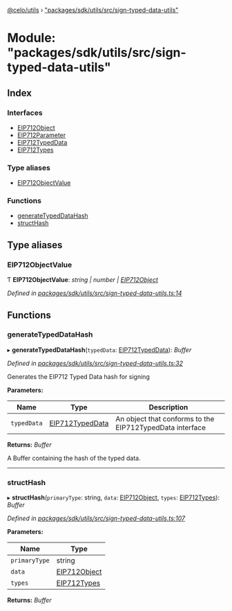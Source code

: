 [@celo/utils](../README.md) › ["packages/sdk/utils/src/sign-typed-data-utils"](_packages_sdk_utils_src_sign_typed_data_utils_.md)

# Module: "packages/sdk/utils/src/sign-typed-data-utils"

## Index

### Interfaces

* [EIP712Object](../interfaces/_packages_sdk_utils_src_sign_typed_data_utils_.eip712object.md)
* [EIP712Parameter](../interfaces/_packages_sdk_utils_src_sign_typed_data_utils_.eip712parameter.md)
* [EIP712TypedData](../interfaces/_packages_sdk_utils_src_sign_typed_data_utils_.eip712typeddata.md)
* [EIP712Types](../interfaces/_packages_sdk_utils_src_sign_typed_data_utils_.eip712types.md)

### Type aliases

* [EIP712ObjectValue](_packages_sdk_utils_src_sign_typed_data_utils_.md#eip712objectvalue)

### Functions

* [generateTypedDataHash](_packages_sdk_utils_src_sign_typed_data_utils_.md#generatetypeddatahash)
* [structHash](_packages_sdk_utils_src_sign_typed_data_utils_.md#structhash)

## Type aliases

###  EIP712ObjectValue

Ƭ **EIP712ObjectValue**: *string | number | [EIP712Object](../interfaces/_packages_sdk_utils_src_sign_typed_data_utils_.eip712object.md)*

*Defined in [packages/sdk/utils/src/sign-typed-data-utils.ts:14](https://github.com/celo-org/celo-monorepo/blob/master/packages/sdk/utils/src/sign-typed-data-utils.ts#L14)*

## Functions

###  generateTypedDataHash

▸ **generateTypedDataHash**(`typedData`: [EIP712TypedData](../interfaces/_packages_sdk_utils_src_sign_typed_data_utils_.eip712typeddata.md)): *Buffer*

*Defined in [packages/sdk/utils/src/sign-typed-data-utils.ts:32](https://github.com/celo-org/celo-monorepo/blob/master/packages/sdk/utils/src/sign-typed-data-utils.ts#L32)*

Generates the EIP712 Typed Data hash for signing

**Parameters:**

Name | Type | Description |
------ | ------ | ------ |
`typedData` | [EIP712TypedData](../interfaces/_packages_sdk_utils_src_sign_typed_data_utils_.eip712typeddata.md) | An object that conforms to the EIP712TypedData interface |

**Returns:** *Buffer*

A Buffer containing the hash of the typed data.

___

###  structHash

▸ **structHash**(`primaryType`: string, `data`: [EIP712Object](../interfaces/_packages_sdk_utils_src_sign_typed_data_utils_.eip712object.md), `types`: [EIP712Types](../interfaces/_packages_sdk_utils_src_sign_typed_data_utils_.eip712types.md)): *Buffer*

*Defined in [packages/sdk/utils/src/sign-typed-data-utils.ts:107](https://github.com/celo-org/celo-monorepo/blob/master/packages/sdk/utils/src/sign-typed-data-utils.ts#L107)*

**Parameters:**

Name | Type |
------ | ------ |
`primaryType` | string |
`data` | [EIP712Object](../interfaces/_packages_sdk_utils_src_sign_typed_data_utils_.eip712object.md) |
`types` | [EIP712Types](../interfaces/_packages_sdk_utils_src_sign_typed_data_utils_.eip712types.md) |

**Returns:** *Buffer*
